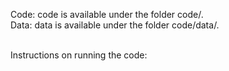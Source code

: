 <meta name="robots" content="noindex">

Code: code is available under the folder code/.<br/>
Data: data is available under the folder code/data/.<br/>

<br/>
Instructions on running the code:<br/>
